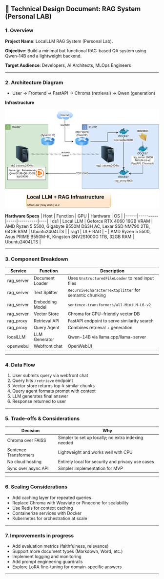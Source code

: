 ## 📝 Technical Design Document: RAG System (Personal LAB)

### 1. Overview

**Project Name**: LocalLLM RAG System (Personal Lab).

**Objective**: Build a minimal but functional RAG-based QA system using Qwen-14B and a lightweight backend.  

**Target Audience**: Developers, AI Architects, MLOps Engineers  

---

### 2. Architecture Diagram

- User → Frontend → FastAPI → Chroma (retrieval) → Qwen (generation)

**Infrastructure**

![Alt](images/LocalLLM+RAG-Infrastructure-v12.drawio.png)

**Hardware Specs**
| Host | Function | GPU | Hardware | OS |
|------|----------|-----|----------|----|
| ds1 | Local LLM | Geforce RTX 4060 16GB VRAM | AMD Ryzen 5 5500, Gigabyte B550M DS3H AC, Lexar SSD NM790 2TB, 64GB RAM | Ubuntu2404LTS |
| rag1 | UI + RAG | - | AMD Ryzen 5 5500, Asus PRIME B550M-K, Kingston SNV2S1000G 1TB, 32GB RAM | Ubuntu2404LTS |

---

### 3. Component Breakdown

| Service | Function | Description |
|---------|----------|-------------|
| rag_server | Document Loader | Uses `UnstructuredFileLoader` to read input files |
| rag_server | Text Splitter | `RecursiveCharacterTextSplitter` for semantic chunking |
| rag_server | Embedding Model | `sentence-transformers/all-MiniLM-L6-v2` |
| rag_server | Vector Store | Chroma for CPU-friendly vector DB |
| rag_proxy | Retrieval API | FastAPI endpoint to serve similarity search |
| rag_proxy | Query Agent | Combines retrieval + generation |
| localLLM | LLM Generator | Qwen-14B via llama.cpp/llama-server |
| openwebui | Webfront chat | OpenWebUI |

---

### 4. Data Flow

1. User submits query via webfront chat
2. Query hits `/retrieve` endpoint
3. Vector store returns top-k similar chunks
4. Query agent formats prompt with context
5. LLM generates final answer
6. Response returned to user

---

### 5. Trade-offs & Considerations

| Decision | Why |
|--------|-----|
| Chroma over FAISS | Simpler to set up locally; no extra indexing needed |
| Sentence Transformers | Lightweight and works well with CPU |
| No cloud hosting | Entirely local for security and privacy use cases |
| Sync over async API | Simpler implementation for MVP |

---

### 6. Scaling Considerations

- Add caching layer for repeated queries
- Replace Chroma with Weaviate or Pinecone for scalability
- Use Redis for context caching
- Containerize services with Docker
- Kubernetes for orchestration at scale

---

### 7. Improvements in progress

- Add evaluation metrics (faithfulness, relevance)
- Support more document types (Markdown, Word, etc.)
- Implement logging and monitoring
- Add prompt engineering guardrails
- Explore LoRA fine-tuning for domain-specific answers

---
